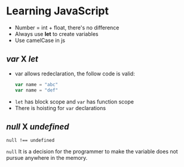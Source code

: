 # Learning JavaScript

* Number = int + float, there's no difference
* Always use **let** to create variables
* Use camelCase in js


## *var* X *let*
* var allows redeclaration, the follow code is valid:
    ```js
    var name = "abc"
    var name = "def"
    ```
* `let` has block scope and `var` has function scope
* There is hoisting for `var` declarations

## *null* X *undefined*

    null !== undefined

`null` It is a decision for the programmer to make the variable does not pursue anywhere in the memory.
